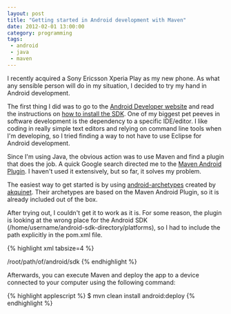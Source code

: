 ```yaml
---
layout: post
title: "Getting started in Android development with Maven"
date: 2012-02-01 13:00:00
category: programming
tags:
 - android
 - java
 - maven
---
```


I recently acquired a Sony Ericsson Xperia Play as my new phone. As what any sensible person will do in my situation, I decided to try my hand in Android development.

The first thing I did was to go to the [Android Developer website](http://developer.android.com "Android Developers") and read the instructions on [how to install the SDK](http://developer.android.com/sdk/installing.html "Installing the SDK"). One of my biggest pet peeves in software development is the dependency to a specific IDE/editor. I like coding in really simple text editors and relying on command line tools when I'm developing, so I tried finding a way to not have to use Eclipse for Android development.

Since I'm using Java, the obvious action was to use Maven and find a plugin that does the job. A quick Google search directed me to the [Maven Android Plugin](http://code.google.com/p/maven-android-plugin/). I haven't used it extensively, but so far, it solves my problem.

The easiest way to get started is by using [android-archetypes](https://github.com/akquinet/android-archetypes "Android-Archetypes") created by [akquinet](http://www.akquinet.de/en). Their archetypes are based on the Maven Android Plugin, so it is already included out of the box.

After trying out, I couldn't get it to work as it is. For some reason, the plugin is looking at the wrong place for the Android SDK (/home/username/android-sdk-directory/platforms), so I had to include the path explicitly in the pom.xml file.

{% highlight xml tabsize=4 %}
<plugin>
  <!-- omitted other code for brevity -->
  <configuration>
    <sdk>
      <path>/root/path/of/android/sdk</path>
    </sdk>
  </configuration>
</plugin>
{% endhighlight %}

Afterwards, you can execute Maven and deploy the app to a device connected to your computer using the following command:

{% highlight applescript %}
$ mvn clean install android:deploy
{% endhighlight %}

